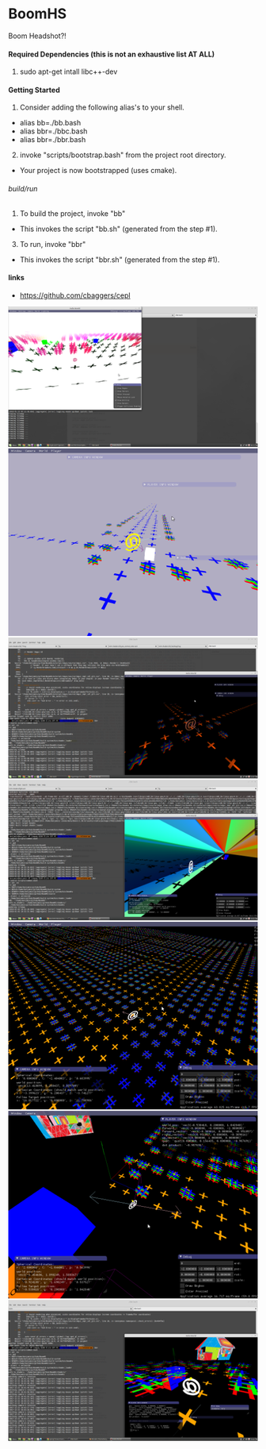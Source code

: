# BoomHS
Boom Headshot?!

#### Required Dependencies (this is not an exhaustive list AT ALL)
1. sudo apt-get intall libc++-dev

#### Getting Started
1. Consider adding the following alias's to your shell.
 * alias bb=./bb.bash
 * alias bbr=./bbc.bash
 * alias bbr=./bbr.bash
2. invoke "scripts/bootstrap.bash" from the project root directory.
 + Your project is now bootstrapped (uses cmake).

###### build/run
1. To build the project, invoke "bb"
 + This invokes the script "bb.sh" (generated from the step #1).
3. To run, invoke "bbr"
 + This invokes the script "bbr.sh" (generated from the step #1).

#### links
* https://github.com/cbaggers/cepl

![Alt text](/screenshots/14.png?raw=true "01/24/2018")
![Alt text](/screenshots/13.png?raw=true "01/10/2018")
![Alt text](/screenshots/12.png?raw=true "01/02/2018")
![Alt text](/screenshots/11.png?raw=true "01/02/2018")
![Alt text](/screenshots/10.png?raw=true "12/29/2017")
![Alt text](/screenshots/9.png?raw=true "12/29/2017")
![Alt text](/screenshots/8.png?raw=true "12/21/2017")
